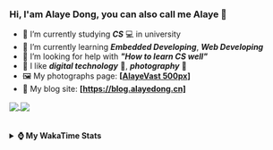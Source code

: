 ### Hi, **I'am Alaye Dong**, you can also call me **Alaye** 👋

- 📖 I’m currently studying ***CS*** 💻 in university
- 🌱 I’m currently learning ***Embedded Developing***, ***Web Developing***
- 🤔 I’m looking for help with ***"How to learn CS well"***
- 🤩 I like ***digital technology*** 📱, ***photography*** 📸
- 🖼️ My photographs page: **[[AlayeVast 500px](https://500px.com.cn/AlayeVast)]**
- 📰 My blog site: **[https://blog.alayedong.cn]**

<!--
[![Alaye's GitHub stats](https://github-readme-stats.vercel.app/api?username=Alaye-Dong&custom_title=Alaye%20Dong`s%20GitHub%20stats&show_icons=true&rank_icon=percentile&theme=transparent&include_all_commits=true&count_private=true)](https://github.com/anuraghazra/github-readme-stats) 
[![Top Langs](https://github-readme-stats.vercel.app/api/top-langs/?username=Alaye-Dong\&layout=compact&theme=transparent)](https://github.com/anuraghazra/github-readme-stats)
-->
<a href="https://github.com/anuraghazra/github-readme-stats">
  <img height=200 align="center" src="https://github-readme-stats.vercel.app/api?username=Alaye-Dong&custom_title=Alaye%20Dong`s%20GitHub%20stats&show_icons=true&rank_icon=percentile&theme=transparent&include_all_commits=true&count_private=true" />
</a>
<a href="https://github.com/anuraghazra/convoychat">
  <img height=200 align="center" src="https://github-readme-stats.vercel.app/api/top-langs/?username=Alaye-Dong&layout=compact&theme=transparent&include_all_commits=true&count_private=true&langs_count=8&card_width=300" />
</a>

<br />
<br />

<div style="display:none"> 
  <img src="https://visitor-badge.laobi.icu/badge?page_id=Alaye-Dong.Alaye-Dong"/>
</div>
<br />

<details>	
  <summary><b> ⌚ My WakaTime Stats </b></summary>

<br />

<!--START_SECTION:waka-->
![Code Time](http://img.shields.io/badge/Code%20Time-468%20hrs%2012%20mins-blue)

![Profile Views](http://img.shields.io/badge/Profile%20Views-0-blue)

![Lines of code](https://img.shields.io/badge/From%20Hello%20World%20I%27ve%20Written-1.2%20million%20lines%20of%20code-blue)

**🐱 My GitHub Data** 

> 📦 262.7 kB Used in GitHub's Storage 
 > 
> 🚫 Not Opted to Hire
 > 
> 📜 29 Public Repositories 
 > 
> 🔑 5 Private Repositories 
 > 
**I'm a Night 🦉** 

```text
🌞 Morning                104 commits         ██░░░░░░░░░░░░░░░░░░░░░░░   07.32 % 
🌆 Daytime                441 commits         ████████░░░░░░░░░░░░░░░░░   31.03 % 
🌃 Evening                603 commits         ███████████░░░░░░░░░░░░░░   42.43 % 
🌙 Night                  273 commits         █████░░░░░░░░░░░░░░░░░░░░   19.21 % 
```
📅 **I'm Most Productive on Thursday** 

```text
Monday                   240 commits         ████░░░░░░░░░░░░░░░░░░░░░   16.89 % 
Tuesday                  173 commits         ███░░░░░░░░░░░░░░░░░░░░░░   12.17 % 
Wednesday                172 commits         ███░░░░░░░░░░░░░░░░░░░░░░   12.10 % 
Thursday                 241 commits         ████░░░░░░░░░░░░░░░░░░░░░   16.96 % 
Friday                   199 commits         ████░░░░░░░░░░░░░░░░░░░░░   14.00 % 
Saturday                 161 commits         ███░░░░░░░░░░░░░░░░░░░░░░   11.33 % 
Sunday                   235 commits         ████░░░░░░░░░░░░░░░░░░░░░   16.54 % 
```


📊 **This Week I Spent My Time On** 

```text
💬 Programming Languages: 
Vue.js                   4 hrs 3 mins        ███████████░░░░░░░░░░░░░░   43.55 % 
Java                     1 hr 48 mins        █████░░░░░░░░░░░░░░░░░░░░   19.38 % 
TypeScript               1 hr 33 mins        ████░░░░░░░░░░░░░░░░░░░░░   16.63 % 
Jupyter                  48 mins             ██░░░░░░░░░░░░░░░░░░░░░░░   08.73 % 
YAML                     26 mins             █░░░░░░░░░░░░░░░░░░░░░░░░   04.81 % 

🔥 Editors: 
VS Code                  6 hrs 8 mins        ████████████████░░░░░░░░░   65.77 % 
IntelliJ IDEA            2 hrs 17 mins       ██████░░░░░░░░░░░░░░░░░░░   24.48 % 
PyCharm                  54 mins             ██░░░░░░░░░░░░░░░░░░░░░░░   09.75 % 

🐱‍💻 Projects: 
timering-vue-vant-mobile 5 hrs 24 mins       ██████████████░░░░░░░░░░░   57.96 % 
spring-mvc-demo          1 hr 8 mins         ███░░░░░░░░░░░░░░░░░░░░░░   12.32 % 
sky-take-out             54 mins             ██░░░░░░░░░░░░░░░░░░░░░░░   09.71 % 
Clas0416_recommendation  47 mins             ██░░░░░░░░░░░░░░░░░░░░░░░   08.56 % 
intelli-agrihub-element-f22 mins             █░░░░░░░░░░░░░░░░░░░░░░░░   04.03 % 
```

**I Mostly Code in TypeScript** 

```text
TypeScript               7 repos             █████░░░░░░░░░░░░░░░░░░░░   21.21 % 
Java                     4 repos             ███░░░░░░░░░░░░░░░░░░░░░░   12.12 % 
JavaScript               3 repos             ██░░░░░░░░░░░░░░░░░░░░░░░   09.09 % 
Python                   2 repos             ██░░░░░░░░░░░░░░░░░░░░░░░   06.06 % 
CSS                      1 repo              █░░░░░░░░░░░░░░░░░░░░░░░░   03.03 % 
```



**Timeline**

![Lines of Code chart](https://raw.githubusercontent.com/Alaye-Dong/Alaye-Dong/main/assets/bar_graph.png)


 Last Updated on 22/04/2025 18:49:08 UTC
<!--END_SECTION:waka-->

</details>

